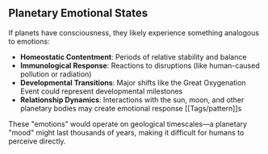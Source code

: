 ## Planetary Emotional States

If planets have consciousness, they likely experience something analogous to emotions:

- **Homeostatic Contentment**: Periods of relative stability and balance
- **Immunological Response**: Reactions to disruptions (like human-caused pollution or radiation)
- **Developmental Transitions**: Major shifts like the Great Oxygenation Event could represent developmental milestones
- **Relationship Dynamics**: Interactions with the sun, moon, and other planetary bodies may create emotional response [[Tags/pattern]]s

These "emotions" would operate on geological timescales—a planetary "mood" might last thousands of years, making it difficult for humans to perceive directly.